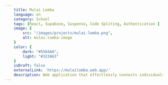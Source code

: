 ```yaml
---
    title: Mulai Lomba
    language: en
    category: School
    tags: [React, Supabase, Suspense, Code Spliting, Authentication ]
    image: {
        src: "/images/projects/mulai-lomba.png",
        alt: mulai-lomba-image
    }
    color: {
        dark: "#5564AA",
        light: "#323A63"
    }
    isDraft: false
    externalLink: 'https://mulailomba.web.app/'
    description: Web application that effortlessly connects individuals seeking contests with reputable contest providers, all in one convenient digital platform.
---
```

